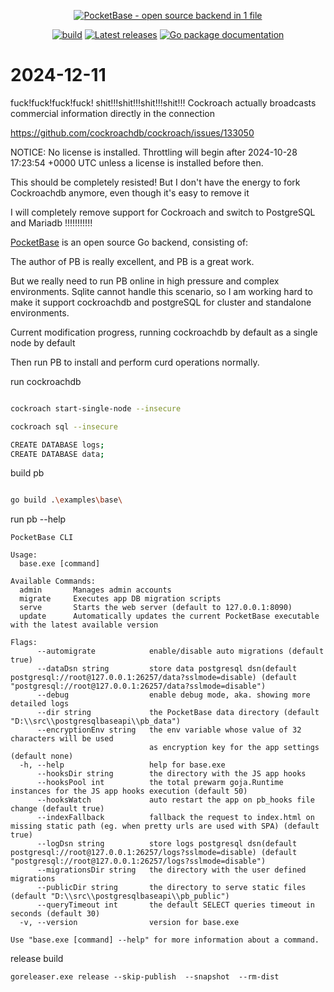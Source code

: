 <p align="center">
    <a href="https://pocketbase.io" target="_blank" rel="noopener">
        <img src="https://i.imgur.com/5qimnm5.png" alt="PocketBase - open source backend in 1 file" />
    </a>
</p>

<p align="center">
    <a href="https://github.com/pocketbase/pocketbase/actions/workflows/release.yaml" target="_blank" rel="noopener"><img src="https://github.com/pocketbase/pocketbase/actions/workflows/release.yaml/badge.svg" alt="build" /></a>
    <a href="https://github.com/pocketbase/pocketbase/releases" target="_blank" rel="noopener"><img src="https://img.shields.io/github/release/pocketbase/pocketbase.svg" alt="Latest releases" /></a>
    <a href="https://pkg.go.dev/github.com/pocketbase/pocketbase" target="_blank" rel="noopener"><img src="https://godoc.org/github.com/ganigeorgiev/fexpr?status.svg" alt="Go package documentation" /></a>
</p>


# 2024-12-11

fuck!fuck!fuck!fuck! shit!!!shit!!!shit!!!shit!!!   Cockroach actually broadcasts commercial information directly in the connection

https://github.com/cockroachdb/cockroach/issues/133050

NOTICE: No license is installed. Throttling will begin after 2024-10-28 17:23:54 +0000 UTC unless a license is installed before then.

This should be completely resisted! But I don't have the energy to fork Cockroachdb anymore, even though it's easy to remove it

I will completely remove support for Cockroach and switch to PostgreSQL and Mariadb !!!!!!!!!!!





[PocketBase](https://pocketbase.io) is an open source Go backend, consisting of:

The author of PB is really excellent, and PB is a great work.

But we really need to run PB online in high pressure and complex environments. Sqlite cannot handle this scenario, so I am working hard to make it support cockroachdb  and postgreSQL for cluster and standalone environments.

Current modification progress, running cockroachdb  by default as a single node by default

Then run PB to install and perform curd operations normally.

run cockroachdb 

```bash

cockroach start-single-node --insecure

cockroach sql --insecure

CREATE DATABASE logs;
CREATE DATABASE data;

```

build  pb

```bash

go build .\examples\base\

```

run pb --help

```
PocketBase CLI

Usage:
  base.exe [command]

Available Commands:
  admin       Manages admin accounts
  migrate     Executes app DB migration scripts
  serve       Starts the web server (default to 127.0.0.1:8090)
  update      Automatically updates the current PocketBase executable with the latest available version

Flags:
      --automigrate            enable/disable auto migrations (default true)
      --dataDsn string         store data postgresql dsn(default  postgresql://root@127.0.0.1:26257/data?sslmode=disable) (default "postgresql://root@127.0.0.1:26257/data?sslmode=disable")
      --debug                  enable debug mode, aka. showing more detailed logs
      --dir string             the PocketBase data directory (default "D:\\src\\postgresqlbaseapi\\pb_data")
      --encryptionEnv string   the env variable whose value of 32 characters will be used
                               as encryption key for the app settings (default none)
  -h, --help                   help for base.exe
      --hooksDir string        the directory with the JS app hooks
      --hooksPool int          the total prewarm goja.Runtime instances for the JS app hooks execution (default 50)
      --hooksWatch             auto restart the app on pb_hooks file change (default true)
      --indexFallback          fallback the request to index.html on missing static path (eg. when pretty urls are used with SPA) (default true)
      --logDsn string          store logs postgresql dsn(default postgresql://root@127.0.0.1:26257/logs?sslmode=disable) (default "postgresql://root@127.0.0.1:26257/logs?sslmode=disable")
      --migrationsDir string   the directory with the user defined migrations
      --publicDir string       the directory to serve static files (default "D:\\src\\postgresqlbaseapi\\pb_public")
      --queryTimeout int       the default SELECT queries timeout in seconds (default 30)
  -v, --version                version for base.exe

Use "base.exe [command] --help" for more information about a command.

```


release build

```
goreleaser.exe release --skip-publish  --snapshot  --rm-dist
```
